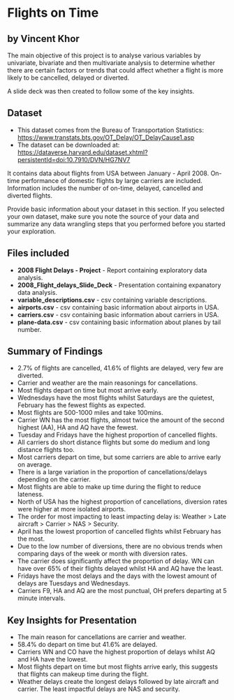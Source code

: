 # Flights on Time
## by Vincent Khor

The main objective of this project is to analyse various variables by univariate, bivariate and then multivariate analysis to determine whether there are certain factors or trends that could affect whether a flight is more likely to be cancelled, delayed or diverted. 

A slide deck was then created to follow some of the key insights. 

## Dataset

- This dataset comes from the Bureau of Transportation Statistics: https://www.transtats.bts.gov/OT_Delay/OT_DelayCause1.asp 
- The dataset can be downloaded at: https://dataverse.harvard.edu/dataset.xhtml?persistentId=doi:10.7910/DVN/HG7NV7

It contains data about flights from USA between January - April 2008. On-time performance of domestic flights by large carriers are included. Information includes the number of on-time, delayed, cancelled and diverted flights.

Provide basic information about your dataset in this section. If you selected your own dataset, make sure you note the source of your data and summarize any data wrangling steps that you performed before you started your exploration.

## Files included
- **2008 Flight Delays - Project** - Report containing exploratory data analysis.
- **2008_Flight_delays_Slide_Deck** - Presentation containing expanatory data analysis.
- **variable_descriptions.csv** - csv containing variable descriptions.
- **airports.csv** - csv containing basic information about airports in USA.
- **carriers.csv** - csv containing basic information about carriers in USA.
- **plane-data.csv** - csv containing basic information about planes by tail number.

## Summary of Findings

- 2.7% of flights are cancelled, 41.6% of flights are delayed, very few are diverted.
- Carrier and weather are the main reasonings for cancellations.
- Most flights depart on time but most arrive early.
- Wednesdays have the most flights whilst Saturdays are the quietest, February has the fewest flights as expected.
- Most flights are 500-1000 miles and take 100mins. 
- Carrier WN has the most flights, almost twice the amount of the second highest (AA), HA and AQ have the fewest.
- Tuesday and Fridays have the highest proportion of cancelled flights.
- All carriers do short distance flights but some do medium and long distance flights too.
- Most carriers depart on time, but some carriers are able to arrive early on average.
- There is a large variation in the proportion of cancellations/delays depending on the carrier.
- Most flights are able to make up time during the flight to reduce lateness.
- North of USA has the highest proportion of cancellations, diversion rates were higher at more isolated airports.
- The order for most impacting to least impacting delay is: Weather > Late aircraft > Carrier > NAS > Security.
- April has the lowest proportion of cancelled flights whilst February has the most. 
- Due to the low number of diversions, there are no obvious trends when comparing days of the week or month with diversion rates.
- The carrier does significantly affect the proportion of delay. WN can have over 65% of their flights delayed whilst HA and AQ have the least. 
- Fridays have the most delays and the days with the lowest amount of delays are Tuesdays and Wednesdays.
- Carriers F9, HA and AQ are the most punctual, OH prefers departing at 5 minute intervals.

## Key Insights for Presentation

- The main reason for cancellations are carrier and weather.
- 58.4% do depart on time but 41.6% are delayed.
- Carriers WN and CO have the highest proportion of delays whilst AQ and HA have the lowest.
- Most flights depart on time but most flights arrive early, this suggests that flights can makeup time during the flight.
- Weather delays create the longest delays followed by late aircraft and carrier. The least impactful delays are NAS and security.
